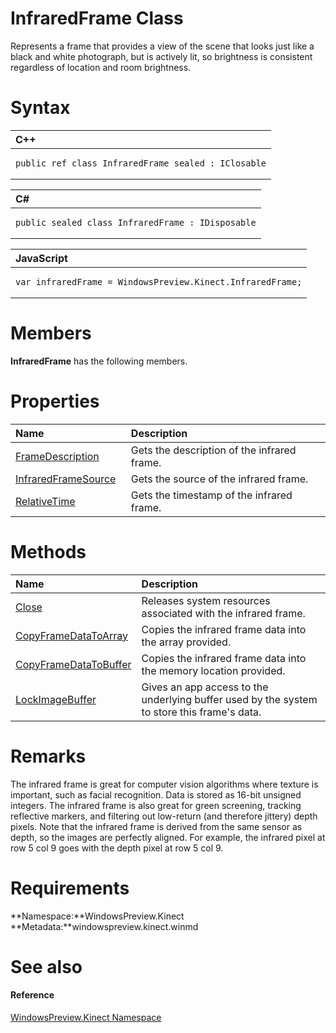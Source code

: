 InfraredFrame Class  
===================  

Represents a frame that provides a view of the scene that looks just like a black and white photograph, but is actively lit, so brightness is consistent regardless of location and room brightness. <span id="syntaxSection"></span>

Syntax  
======  

<table>
<colgroup>
<col width="100%" />
</colgroup>
<thead>
<tr class="header">
<th align="left">C++</th>
</tr>
</thead>
<tbody>
<tr class="odd">
<td align="left"><pre><code>public ref class InfraredFrame sealed : IClosable</code></pre></td>
</tr>
</tbody>
</table>

<table>
<colgroup>
<col width="100%" />
</colgroup>
<thead>
<tr class="header">
<th align="left">C#</th>
</tr>
</thead>
<tbody>
<tr class="odd">
<td align="left"><pre><code>public sealed class InfraredFrame : IDisposable</code></pre></td>
</tr>
</tbody>
</table>

<table>
<colgroup>
<col width="100%" />
</colgroup>
<thead>
<tr class="header">
<th align="left">JavaScript</th>
</tr>
</thead>
<tbody>
<tr class="odd">
<td align="left"><pre><code>var infraredFrame = WindowsPreview.Kinect.InfraredFrame;</code></pre></td>
</tr>
</tbody>
</table>

<span id="classMembersSection"></span>

Members  
=======  

**InfraredFrame** has the following members.  

<span id="publicpropertiesSection"></span>

Properties  
==========  

<table>
<colgroup>
<col width="30%" />
<col width="60%" />
</colgroup>
<thead>
<tr class="header">
<th align="left">Name</th>
<th align="left">Description</th>
</tr>
</thead>
<tbody>
<tr class="odd">
<td align="left"><a href="InfraredFrame_Class/Properties/FrameDescription_Property.md">FrameDescription</a></td>
<td align="left">Gets the description of the infrared frame.</td>
</tr>
<tr class="even">
<td align="left"><a href="InfraredFrame_Class/Properties/InfraredFrameSource_Property.md">InfraredFrameSource</a></td>
<td align="left">Gets the source of the infrared frame.</td>
</tr>
<tr class="odd">
<td align="left"><a href="InfraredFrame_Class/Properties/RelativeTime_Property.md">RelativeTime</a></td>
<td align="left">Gets the timestamp of the infrared frame.</td>
</tr>
</tbody>
</table>

<span id="publicmethodsSection"></span>

Methods  
=======  

<table>
<colgroup>
<col width="30%" />
<col width="60%" />
</colgroup>
<thead>
<tr class="header">
<th align="left">Name</th>
<th align="left">Description</th>
</tr>
</thead>
<tbody>
<tr class="odd">
<td align="left"><a href="InfraredFrame_Class/Methods/Close_Method.md">Close</a></td>
<td align="left">Releases system resources associated with the infrared frame.</td>
</tr>
<tr class="even">
<td align="left"><a href="InfraredFrame_Class/Methods/CopyFrameDataToArray_Method.md">CopyFrameDataToArray</a></td>
<td align="left">Copies the infrared frame data into the array provided.</td>
</tr>
<tr class="odd">
<td align="left"><a href="InfraredFrame_Class/Methods/CopyFrameDataToBuffer_Method.md">CopyFrameDataToBuffer</a></td>
<td align="left">Copies the infrared frame data into the memory location provided.</td>
</tr>
<tr class="even">
<td align="left"><a href="InfraredFrame_Class/Methods/LockImageBuffer_Method.md">LockImageBuffer</a></td>
<td align="left">Gives an app access to the underlying buffer used by the system to store this frame's data.</td>
</tr>
</tbody>
</table>

<span id="remarks"></span>

Remarks  
=======  

The infrared frame is great for computer vision algorithms where texture is important, such as facial recognition. Data is stored as 16-bit unsigned integers. The infrared frame is also great for green screening, tracking reflective markers, and filtering out low-return (and therefore jittery) depth pixels. Note that the infrared frame is derived from the same sensor as depth, so the images are perfectly aligned. For example, the infrared pixel at row 5 col 9 goes with the depth pixel at row 5 col 9.  

<span id="requirements"></span>

Requirements  
============  

**Namespace:**WindowsPreview.Kinect  
**Metadata:**windowspreview.kinect.winmd  

<span id="ID4E5"></span>

See also  
========  

<span id="ID4EAB"></span>
#### Reference  

[WindowsPreview.Kinect Namespace](../Kinect.md)  



<!--Please do not edit the data in the comment block below.-->
<!--
TOCTitle : InfraredFrame Class
RLTitle : InfraredFrame Class
KeywordK : InfraredFrame class, about
HelpPriority : 2
TopicType : apiref
KeywordF : WindowsPreview.Kinect.InfraredFrame
KeywordF : InfraredFrame
KeywordF : WindowsPreview.Kinect.InfraredFrame
KeywordA : T:WindowsPreview.Kinect.InfraredFrame
AssetID : T:WindowsPreview.Kinect.InfraredFrame
Locale : en-us
CommunityContent : 1
APIType : Managed
APILocation : windowspreview.kinect.winmd
APIName : WindowsPreview.Kinect.InfraredFrame
TargetOS : Windows
TopicType : kbSyntax
DevLang : VB
DevLang : CSharp
DevLang : JavaScript
DevLang : C++
DocSet : K4Wv2
ProjType : K4Wv2Proj
Technology : Kinect for Windows
Product : Kinect for Windows SDK v2
productversion : 20
-->
